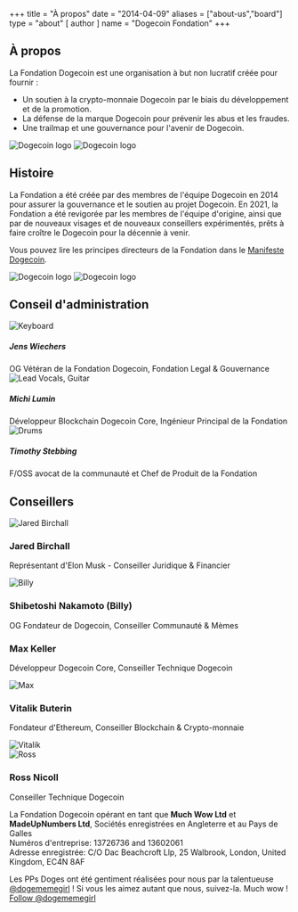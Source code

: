 +++
title = "À propos"
date = "2014-04-09"
aliases = ["about-us","board"]
type = "about"
[ author ]
name = "Dogecoin Fondation"
+++

<section class="presentation">
<div class="left">

<div class="title">

## À propos

  <div class="underline"></div>
</div>

<div class="description">
La Fondation Dogecoin est une organisation à but non lucratif créée pour fournir :

- Un soutien à la crypto-monnaie Dogecoin par le biais du développement et de la promotion.
- La défense de la marque Dogecoin pour prévenir les abus et les fraudes.
- Une trailmap et une gouvernance pour l'avenir de Dogecoin.

</div>

<div class="mobile-logos">
<img class="dogegoin-light" src="/dogecoin-light.png" alt="Dogecoin logo">
<img class="dogegoin-dark" src="/dogecoin-dark.png" alt="Dogecoin logo">
</div>

<div class="title">

## Histoire

<div class="underline"></div>
</div>

<div class="description">
La Fondation a été créée par des membres de l'équipe Dogecoin en 2014 pour assurer la gouvernance et le soutien au projet Dogecoin. En 2021, la Fondation a été revigorée par les membres de l'équipe d'origine, ainsi que par de nouveaux visages et de nouveaux conseillers expérimentés, prêts à faire croître le Dogecoin pour la décennie à venir.

Vous pouvez lire les principes directeurs de la Fondation dans le [Manifeste Dogecoin](/fr/manifesto).

</div>
</div>
<div class="right">
<img class="dogegoin-light" src="/dogecoin-light.png" alt="Dogecoin logo">
<img class="dogegoin-dark" src="/dogecoin-dark.png" alt="Dogecoin logo">
</div>
</section>

<section class="board">
  <div>

## Conseil d'administration

  <div class="underline"></div>

  <div class="members">

  <div class="member">
  <img title='Keyboard' src="/jens.png"/>
  <h5>Jens Wiechers</h5>
  OG Vétéran de la Fondation Dogecoin, Fondation Legal & Gouvernance
  </div>

  <div class="member">
  <img title='Lead Vocals, Guitar' src="/michi.png"/>
  <h5>Michi Lumin</h5>
  Développeur Blockchain Dogecoin Core, Ingénieur Principal de la Fondation
  </div>

  <div class="member">
  <img title='Drums' src="/timothy.png"/>
  <h5>Timothy Stebbing</h5>
  F/OSS avocat de la communauté et Chef de Produit de la Fondation
  </div>

  </div>
  </div>
</section>

<div class="advisors">
<div class="top"></div>
<div class="inner">
<div class="title">

## Conseillers

<div class="underline"></div>
</div>

<div class="members">

<div>
<img title='Jared Birchall' src="/jared.png"/>
</div>
<div>

### Jared Birchall

Représentant d'Elon Musk - Conseiller Juridique & Financier

</div>

<div>
<img title='Billy' src="/billy.png"/>
</div>
<div>

### Shibetoshi Nakamoto (Billy)

OG Fondateur de Dogecoin, Conseiller Communauté & Mèmes

</div>

<div>

### Max Keller

Développeur Dogecoin Core, Conseiller Technique Dogecoin

</div>
<div>
<img title='Max' src="/max.png"/>
</div>

<div>

### Vitalik Buterin

Fondateur d'Ethereum, Conseiller Blockchain & Crypto-monnaie

</div>
<div>
<img title='Vitalik' src="/vitalik.png"/>
</div>

<div>
<img title='Ross' src="/ross.png"/>
</div>
<div>

### Ross Nicoll

Conseiller Technique Dogecoin

</div>


</div>
</div>
<div class="bottom"></div>
</div>

<div class="company">
La Fondation Dogecoin opérant en tant que <b>Much Wow Ltd</b> et
<b>MadeUpNumbers Ltd</b>, Sociétés enregistrées en Angleterre et au Pays de Galles<br/>
Numéros d'entreprise: 13726736 and 13602061<br/>
Adresse enregistrée: C/O Dac Beachcroft Llp, 25 Walbrook, London, United Kingdom, EC4N 8AF
</div>
  
Les PPs Doges ont été gentiment réalisées pour nous par la talentueuse
<a href="https://twitter.com/Dogememegirl">@dogememegirl</a> ! Si vous les aimez autant que nous, suivez-la. Much wow !
<a href="https://twitter.com/dogememegirl?ref_src=twsrc%5Etfw" class="twitter-follow-button" data-show-screen-name="false" data-show-count="false">Follow @dogememegirl</a><script async src="https://platform.twitter.com/widgets.js" charset="utf-8"></script>
</div>
